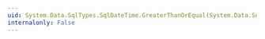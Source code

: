 ```yaml
---
uid: System.Data.SqlTypes.SqlDateTime.GreaterThanOrEqual(System.Data.SqlTypes.SqlDateTime,System.Data.SqlTypes.SqlDateTime)
internalonly: False
---
```

